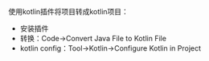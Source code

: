 使用kotlin插件将项目转成kotlin项目：
 - 安装插件
 - 转换：Code->Convert Java File to Kotlin File
 - kotlin config：Tool->Kotlin->Configure Kotlin in Project